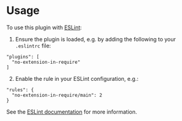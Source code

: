 # Usage

To use this plugin with [ESLint](http://eslint.org):

1. Ensure the plugin is loaded, e.g. by adding the following to your `.eslintrc` file:

```
"plugins": [
  "no-extension-in-require"
]
```

2. Enable the rule in your ESLint configuration, e.g.:

```
"rules": {
  "no-extension-in-require/main": 2
}
```

See the [ESLint documentation](http://eslint.org/docs/user-guide/configuring#configuring-plugins) for more information.
